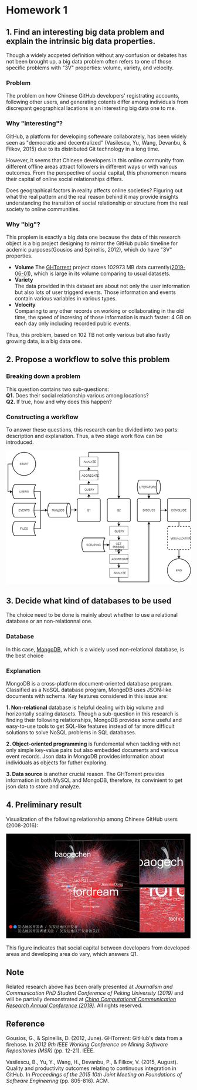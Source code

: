 # Homework 1

## 1. Find an interesting big data problem and explain the intrinsic big data properties.

Though a widely accpeted definition without any confusion or debates has not been brought up, a big data problem often refers to one of those specific problems with "3V" properties: volume, variety, and velocity.

### Problem

The problem on how Chinese GitHub developers' registrating accounts, following other users, and generating cotents differ among individuals from discrepant geographical lacations is an interesting big data one to me.

### Why "interesting"?

GitHub, a platform for developing softeware collaborately, has been widely seen as "democratic and decentralized" (Vasilescu, Yu, Wang, Devanbu, & Filkov, 2015) due to its distributed Git technology in a long time.

However, it seems that Chinese developers in this online community from different offline areas attract followers in different ways or with various outcomes. From the perspective of social capital, this phenomenon means their capital of online social relationships differs.

Does geographical factors in reality affects online societies? Figuring out what the real pattern and the real reason behind it may provide insights understanding the transition of social relationship or structure from the real society to online communities.

### Why "big"?

This proplem is exactly a big data one because the data of this research object is a big project designing to mirror the GitHub public timeline for acdemic purposes(Gousios and Spinellis, 2012), which do have "3V" properties.

- **Volume**
  The [GHTorrent](http://ghtorrent.org/) project stores 102973 MB data currently([2019-06-01](http://ghtorrent.org/downloads.html)), which is large in its volume comparing to usual datasets.
- **Variety**  
  The data provided in this dataset are about not only the user information but also lots of user triggerd events. Those information and events contain various variables in various types.
- **Velocity**  
  Comparing to any other records on working or collaborating in the old time, the speed of incresing of those information is much faster: 4 GB on each day only including recorded public events.

Thus, this problem, based on 102 TB not only various but also fastly growing data, is a big data one.

## 2. Propose a workflow to solve this problem

### Breaking down a problem

This question contains two sub-questions:  
**Q1.** Does their social relationship various among locations?  
**Q2.** If true, how and why does this happen?

### Constructing a workflow

To answer these questions, this research can be divided into two parts: description and explanation. Thus, a two stage work flow can be introduced.

![Workflow](./res/Homework_1_workflow.png)

## 3. Decide what kind of databases to be used

The choice need to be done is mainly about whether to use a relational database or an non-relationnal one.

### Database

In this case, [MongoDB](https://www.mongodb.com/), which is a widely used non-relational database, is the best choice

### Explanation

MongoDB is a cross-platform document-oriented database program. Classified as a NoSQL database program, MongoDB uses JSON-like documents with schema. Key features considered in this issue are:

**1. Non-relational** database is helpful dealing with big volume and horizontally scaling datasets. Though a sub-question in this research is finding their following relationships, MongoDB provides some useful and easy-to-use tools to get SQL-like features instead of far more difficult solutions to solve NoSQL problems in SQL databases.

**2. Object-oriented programming** is fundemental when tackling with not only simple key-value pairs but also embedded documents and various event records. Json data in MongoDB provides information about individuals as objects for futher exploring.

**3. Data source** is another crucial reason. The GHTorrent provides information in both MySQL and MongoDB, therefore, its convinient to get json data to store and analyze.

## 4. Preliminary result

Visualization of the following relationship among Chinese GitHub users (2008-2016):

![Chinese developers on GitHub](./res/Homework_1_pre_result.png)

This figure indicates that social capital between developers from developed areas and developing area do vary, which answers Q1.

## Note

Related research above has been orally presented at _Journalism and Communication PhD Student Conference of Peking University (2019)_ and will be partially demonstrated at [_China Computational Communication Research Annual Conference (2019)_](https://ccr-china.github.io/post/2019-09-22-conference/). All rights reserved.

## Reference

Gousios, G., & Spinellis, D. (2012, June). GHTorrent: GitHub's data from a firehose. In _2012 9th IEEE Working Conference on Mining Software Repositories (MSR)_ (pp. 12-21). IEEE.

Vasilescu, B., Yu, Y., Wang, H., Devanbu, P., & Filkov, V. (2015, August). Quality and productivity outcomes relating to continuous integration in GitHub. In _Proceedings of the 2015 10th Joint Meeting on Foundations of Software Engineering_ (pp. 805-816). ACM.
